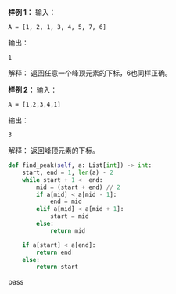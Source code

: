 
**样例 1：**
输入：
```
A = [1, 2, 1, 3, 4, 5, 7, 6]
```
输出：
```
1
```
解释：
返回任意一个峰顶元素的下标，6也同样正确。  

**样例 2：**
输入：
```
A = [1,2,3,4,1]
```
输出：
```
3
```
解释：
返回峰顶元素的下标。


```python
def find_peak(self, a: List[int]) -> int:
	start, end = 1, len(a) - 2
	while start + 1 <  end:
		mid = (start + end) // 2
		if a[mid] < a[mid - 1]:
			end = mid
		elif a[mid] < a[mid + 1]:
			start = mid
		else:
			return mid

	if a[start] < a[end]:
		return end
	else:
		return start
```
pass